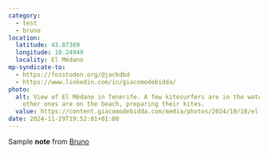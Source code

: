 ```yaml
---
category:
  - test
  - bruno
location:
  latitude: 43.87369
  longitude: 10.24949
  locality: El Médano
mp-syndicate-to:
  - https://fosstodon.org/@jackdbd
  - https://www.linkedin.com/in/giacomodebidda/
photo:
  alt: View of El Médano in Tenerife. A few kitesurfers are in the water. A few
    other ones are on the beach, preparing their kites.
  value: https://content.giacomodebidda.com/media/photos/2024/10/18/el-medano-tenerife-2023.jpg
date: 2024-11-29T19:52:01+01:00
---
```


<p>Sample <strong>note</strong> from <a href="https: //github.com/usebruno/bruno">Bruno</a></p>
